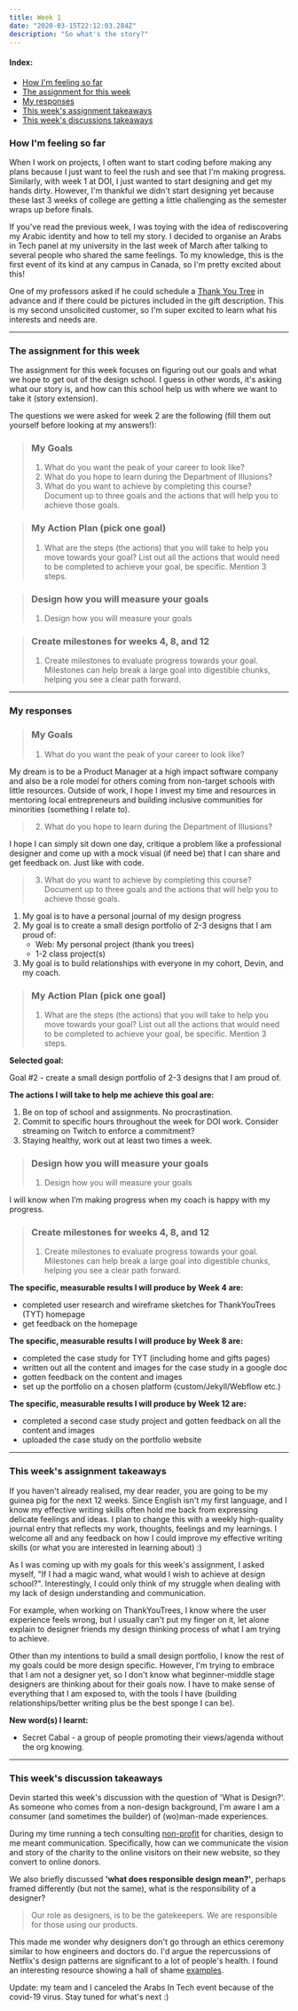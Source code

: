 ```yaml
---
title: Week 1
date: "2020-03-15T22:12:03.284Z"
description: "So what's the story?"
---
```


#### Index: 
- [How I'm feeling so far](#howAmIfeeling)
- [The assignment for this week](#assignment)
- [My responses](#responses)
- [This week's assignment takeaways](#assignmentTakeaways)
- [This week's discussions takeaways](#discussionTakeaways)

### <a name="howAmIfeeling"></a> How I'm feeling so far
When I work on projects, I often want to start coding before making any plans because I just want to feel the rush and see that I'm making progress. Similarly, with week 1 at DOI, I just wanted to start designing and get my hands dirty. However, I'm thankful we didn't start designing yet because these last 3 weeks of college are getting a little challenging as the semester wraps up before finals. 

If you've read the previous week, I was toying with the idea of rediscovering my Arabic identity and how to tell my story. I decided to organise an Arabs in Tech panel at my university in the last week of March after talking to several people who shared the same feelings. To my knowledge, this is the first event of its kind at any campus in Canada, so I'm pretty excited about this! 

One of my professors asked if he could schedule a [Thank You Tree](https://thankyoutrees.io) in advance and if there could be pictures included in the gift description. This is my second unsolicited customer, so I'm super excited to learn what his interests and needs are.

------
### <a name="assignment"></a> The assignment for this week
The assignment for this week focuses on figuring out our goals and what we hope to get out of the design school. I guess in other words, it's asking what our story is, and how can this school help us with where we want to take it (story extension).

The questions we were asked for week 2 are the following (fill them out yourself before looking at my answers!): 

>### My Goals
>1. What do you want the peak of your career to look like?
>2. What do you hope to learn during the Department of Illusions?
>3. What do you want to achieve by completing this course? Document up to three goals and the actions that will help you to achieve those goals.

>### My Action Plan (pick one goal)
>1. What are the steps (the actions) that you will take to help you move towards your goal? List out all the actions that would need to be completed to achieve your goal, be specific. Mention 3 steps. 

>### Design how you will measure your goals
>1. Design how you will measure your goals

>### Create milestones for weeks 4, 8, and 12
>1. Create milestones to evaluate progress towards your goal. Milestones can help break a large goal into digestible chunks, helping you see a clear path forward.

------
### <a name="responses"></a> My responses

>### My Goals
>1. What do you want the peak of your career to look like?

My dream is to be a Product Manager at a high impact software company and also be a role model for others coming from non-target schools with little resources. Outside of work, I hope I invest my time and resources in mentoring local entrepreneurs and building inclusive communities for minorities (something I relate to).


>2. What do you hope to learn during the Department of Illusions?

I hope I can simply sit down one day, critique a problem like a professional designer and come up with a mock visual (if need be) that I can share and get feedback on. Just like with code. 

>3. What do you want to achieve by completing this course? Document up to three goals and the actions that will help you to achieve those goals.

1. My goal is to have a personal journal of my design progress
2. My goal is to create a small design portfolio of 2-3 designs that I am proud of:
    - Web: My personal project (thank you trees)
    - 1-2 class project(s)
3. My goal is to build relationships with everyone in my cohort, Devin, and my coach.

>### My Action Plan (pick one goal)
>1. What are the steps (the actions) that you will take to help you move towards your goal? List out all the actions that would need to be completed to achieve your goal, be specific. Mention 3 steps. 


**Selected goal:**

Goal #2 - create a small design portfolio of 2-3 designs that I am proud of.

**The actions I will take to help me achieve this goal are:**
1. Be on top of school and assignments. No procrastination.
2. Commit to specific hours throughout the week for DOI work. Consider streaming on Twitch to enforce a commitment?
3. Staying healthy, work out at least two times a week.


>### Design how you will measure your goals
>1. Design how you will measure your goals

<!-- TODO: ask if he'd like to be mentioned -->
I will know when I’m making progress when my coach is happy with my progress.

>### Create milestones for weeks 4, 8, and 12
>1. Create milestones to evaluate progress towards your goal. Milestones can help break a large goal into digestible chunks, helping you see a clear path forward.

**The specific, measurable results I will produce by Week 4 are:**
  - completed user research and wireframe sketches for ThankYouTrees (TYT) homepage
  - get feedback on the homepage

**The specific, measurable results I will produce by Week 8 are:**
- completed the case study for TYT (including home and gifts pages) 
- written out all the content and images for the case study in a google doc
- gotten feedback on the content and images
- set up the portfolio on a chosen platform (custom/Jekyll/Webflow etc.)

**The specific, measurable results I will produce by Week 12 are:**
- completed a second case study project and gotten feedback on all the content and images 
- uploaded the case study on the portfolio website

------
### <a name="assignmentTakeaways"></a> This week's assignment takeaways
If you haven't already realised, my dear reader, you are going to be my guinea pig for the next 12 weeks. Since English isn't my first language, and I know my effective writing skills often hold me back from expressing delicate feelings and ideas. I plan to change this with a weekly high-quality journal entry that reflects my work, thoughts, feelings and my learnings. I welcome all and any feedback on how I could improve my effective writing skills (or what you are interested in learning about) :) 

As I was coming up with my goals for this week's assignment, I asked myself, "If I had a magic wand, what would I wish to achieve at design school?". Interestingly, I could only think of my struggle when dealing with my lack of design understanding and communication.

For example, when working on ThankYouTrees, I know where the user experience feels wrong, but I usually can't put my finger on it, let alone explain to designer friends my design thinking process of what I am trying to achieve. 

Other than my intentions to build a small design portfolio, I know the rest of my goals could be more design specific. However, I'm trying to embrace that I am not a designer yet, so I don't know what beginner-middle stage designers are thinking about for their goals now. I have to make sense of everything that I am exposed to, with the tools I have (building relationships/better writing plus be the best sponge I can be).

**New word(s) I learnt:**
- Secret Cabal - a group of people promoting their views/agenda without the org knowing. 

------
### <a name="discussionTakeaways"></a> This week's discussion takeaways 
Devin started this week's discussion with the question of 'What is Design?'. As someone who comes from a non-design background, I'm aware I am a consumer (and sometimes the builder) of (wo)man-made experiences.

During my time running a tech consulting [non-profit](https://developersfoundation.ca) for charities, design to me meant communication. Specifically, how can we communicate the vision and story of the charity to the online visitors on their new website, so they convert to online donors.

We also briefly discussed **'what does responsible design mean?'**, perhaps framed differently (but not the same), what is the responsibility of a designer? 

> Our role as designers, is to be the gatekeepers. We are responsible for those using our products.

This made me wonder why designers don't go through an ethics ceremony similar to how engineers and doctors do. I'd argue the repercussions of Netflix's design patterns are significant to a lot of people's health. I found an interesting resource showing a hall of shame [examples](https://twitter.com/darkpatterns).

Update: my team and I canceled the Arabs In Tech event because of the covid-19 virus. Stay tuned for what's next :)